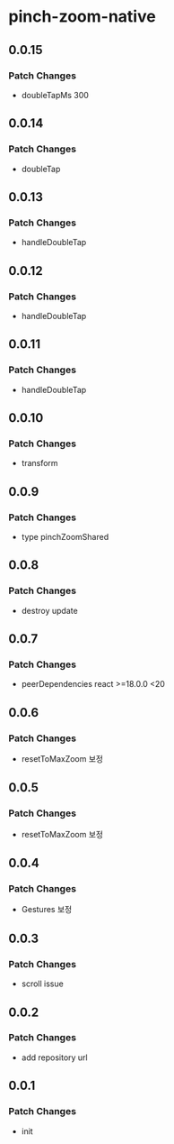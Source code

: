 # pinch-zoom-native

## 0.0.15

### Patch Changes

- doubleTapMs 300

## 0.0.14

### Patch Changes

- doubleTap

## 0.0.13

### Patch Changes

- handleDoubleTap

## 0.0.12

### Patch Changes

- handleDoubleTap

## 0.0.11

### Patch Changes

- handleDoubleTap

## 0.0.10

### Patch Changes

- transform

## 0.0.9

### Patch Changes

- type pinchZoomShared

## 0.0.8

### Patch Changes

- destroy update

## 0.0.7

### Patch Changes

- peerDependencies react >=18.0.0 <20

## 0.0.6

### Patch Changes

- resetToMaxZoom 보정

## 0.0.5

### Patch Changes

- resetToMaxZoom 보정

## 0.0.4

### Patch Changes

- Gestures 보정

## 0.0.3

### Patch Changes

- scroll issue

## 0.0.2

### Patch Changes

- add repository url

## 0.0.1

### Patch Changes

- init

